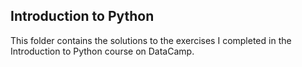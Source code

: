 ## Introduction to Python

This folder contains the solutions to the exercises I completed in the Introduction to Python course on DataCamp.

